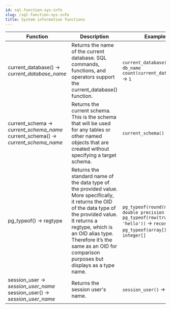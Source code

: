 ```yaml
---
id: sql-function-sys-info
slug: /sql-function-sys-info
title: System information functions
---
```

<head>
  <link rel="canonical" href="https://docs.risingwave.com/docs/current/sql-function-sys-info/" />
</head>

|Function|Description|Example|
|---|---|---|
| current_database() → *current_database_name* |Returns the name of the current database. SQL commands, functions, and operators support the current_database() function.|`current_database()` → `db_name` <br /> `count(current_database())` → `1`|
| current_schema → *current_schema_name* <br /> current_schema() → *current_schema_name* |Returns the current schema. This is the schema that will be used for any tables or other named objects that are created without specifying a target schema.|`current_schema()` → `public`|
| pg_typeof() → regtype |Returns the standard name of the data type of the provided value. <br /> More specifically, it returns the OID of the data type of the provided value. It returns a regtype, which is an OID alias type. Therefore it’s the same as an OID for comparison purposes but displays as a type name.|`pg_typeof(round(null))` → `double precision` <br /> `pg_typeof(row(true, 1, 'hello'))` → `record` <br /> `pg_typeof(array[1, 2])` → `integer[]`|
| session_user → *session_user_name* <br /> session_user() → *session_user_name* |Returns the session user's name.|`session_user()` → `root`|